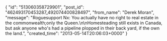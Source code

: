  {
   "id": "513060358729901",
   "post_id": "462493170453287_492074400828497",
   "from_name": "Derek Moran",
   "message": "Roguesupport Nx: You actually have no right to real estate in the commonwealth;only the Queen.\n\nHomesteading still exists in Canada, but ask anyone who's had a pipeline plopped in their back yard, if the own the land.",
   "created_time": "2013-05-14T20:06:03+0000"
 }
